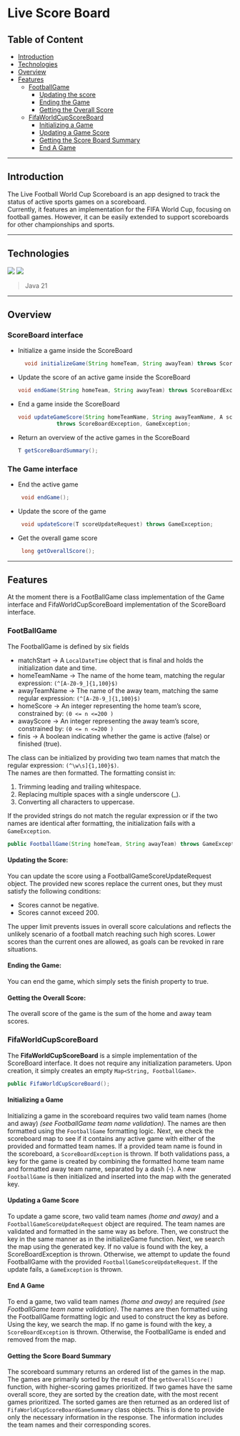 # Live Score Board

## Table of Content

- [Introduction](#introduction)
- [Technologies](#technologies)
- [Overview](#overview)
- [Features](#features)
  - [FootballGame](#footballgame)
    - [Updating the score](#updating-the-score)
    - [Ending the Game](#ending-the-game)
    - [Getting the Overall Score](#getting-the-overall-score)
  - [FifaWorldCupScoreBoard](#fifaworldcupscoreboard)
    - [Initializing a Game](#initializing-a-game)
    - [Updating a Game Score](#updating-a-game-score)
    - [Getting the Score Board Summary](#getting-the-score-board-summary)
    - [End A Game](#end-a-game)

----
## Introduction
The Live Football World Cup Scoreboard is an app designed to track the status of active sports games on a scoreboard. \
Currently, it features an implementation for the FIFA World Cup, focusing on football games. However, it can be easily extended to support scoreboards for other championships and sports.

----
## Technologies
![](https://skillicons.dev/icons?i=java)
![](https://skillicons.dev/icons?i=maven)
> Java 21

----
## Overview
### ScoreBoard interface  
- Initialize a game inside the ScoreBoard
    ```java
      void initializeGame(String homeTeam, String awayTeam) throws ScoreBoardException, GameException;
    ```
- Update the score of an active game inside the ScoreBoard 
    ```java
    void endGame(String homeTeam, String awayTeam) throws ScoreBoardException, GameException;
    ```
- End a game inside the ScoreBoard 
    ```java
    void updateGameScore(String homeTeamName, String awayTeamName, A scoreUpdateRequest)
                throws ScoreBoardException, GameException;
    ```
- Return an overview of the active games in the ScoreBoard 
    ```java
    T getScoreBoardSummary();
    ```

### The Game interface
- End the active game
    ```java 
     void endGame();
    ```
- Update the score of the game
    ```java
     void updateScore(T scoreUpdateRequest) throws GameException;
    ```
- Get the overall game score
    ```java
     long getOverallScore();
    ```
  
----
## Features
At the moment there is a FootBallGame class implementation of the Game interface and FifaWorldCupScoreBoard implementation of the ScoreBoard interface.
### FootBallGame
The FootballGame is defined by six fields 
- matchStart -> A ```LocalDateTime``` object that is final and holds the initialization date and time.
- homeTeamName -> The name of the home team, matching the regular expression: ```(^[A-Z0-9_]{1,100}$)```
- awayTeamName -> The name of the away team, matching the same regular expression: ```(^[A-Z0-9_]{1,100}$)```
- homeScore -> An integer representing the home team’s score, constrained by: ```(0 <= n <=200 )```
- awayScore -> An integer representing the away team’s score, constrained by: ```(0 <= n <=200 )```
- finis -> A boolean indicating whether the game is active (false) or finished (true).

The class can be initialized by providing two team names that match the regular expression: ```(^\w\s]{1,100}$)```. \
The names are then formatted. The formatting consist in:
1. Trimming leading and trailing whitespace.
2. Replacing multiple spaces with a single underscore (_).
3. Converting all characters to uppercase.

If the provided strings do not match the regular expression or if the two names are identical after formatting, the initialization fails with a ```GameException```.

```java
public FootballGame(String homeTeam, String awayTeam) throws GameException;
```
#### Updating the Score:
You can update the score using a FootballGameScoreUpdateRequest object.
The provided new scores replace the current ones, but they must satisfy the following conditions:
- Scores cannot be negative.
- Scores cannot exceed 200.
  
The upper limit prevents issues in overall score calculations and reflects the unlikely scenario of a football match reaching such high scores.
Lower scores than the current ones are allowed, as goals can be revoked in rare situations.
#### Ending the Game:
  You can end the game, which simply sets the finish property to true.
#### Getting the Overall Score:
  The overall score of the game is the sum of the home and away team scores.

### FifaWorldCupScoreBoard
The **FifaWorldCupScoreBoard** is a simple implementation of the ScoreBoard interface. It does not require any initialization parameters.
Upon creation, it simply creates an empty ```Map<String, FootballGame>```.
```java
public FifaWorldCupScoreBoard();
```
#### Initializing a Game
Initializing a game in the scoreboard requires two valid team names (home and away) *(see FootballGame team name validation)*. The names are then formatted using the ```FootballGame``` formatting logic.
Next, we check the scoreboard map to see if it contains any active game with either of the provided and formatted team names. If a provided team name is found in the scoreboard, a ```ScoreBoardException``` is thrown.
If both validations pass, a key for the game is created by combining the formatted home team name and formatted away team name, separated by a dash (-).
A new ```FootballGame``` is then initialized and inserted into the map with the generated key.
#### Updating a Game Score
To update a game score, two valid team names *(home and away)* and a ```FootballGameScoreUpdateRequest``` object are required.
The team names are validated and formatted in the same way as before. Then, we construct the key in the same manner as in the initializeGame function.
Next, we search the map using the generated key. If no value is found with the key, a ScoreBoardException is thrown. Otherwise, we attempt to update the found FootballGame with the provided ```FootballGameScoreUpdateRequest```.
If the update fails, a ```GameException``` is thrown.
#### End A Game
To end a game, two valid team names *(home and away)* are required *(see FootballGame team name validation)*. The names are then formatted using the FootballGame formatting logic and used to construct the key as before.
Using the key, we search the map. If no game is found with the key, a ```ScoreBoardException``` is thrown.
Otherwise, the FootballGame is ended and removed from the map.

#### Getting the Score Board Summary
The scoreboard summary returns an ordered list of the games in the map.
The games are primarily sorted by the result of the ```getOverallScore()``` function, with higher-scoring games prioritized.
If two games have the same overall score, they are sorted by the creation date, with the most recent games prioritized.
The sorted games are then returned as an ordered list of ```FifaWorldCupScoreBoardGameSummary``` class objects. This is done to provide only the necessary information in the response.
The information includes the team names and their corresponding scores.





